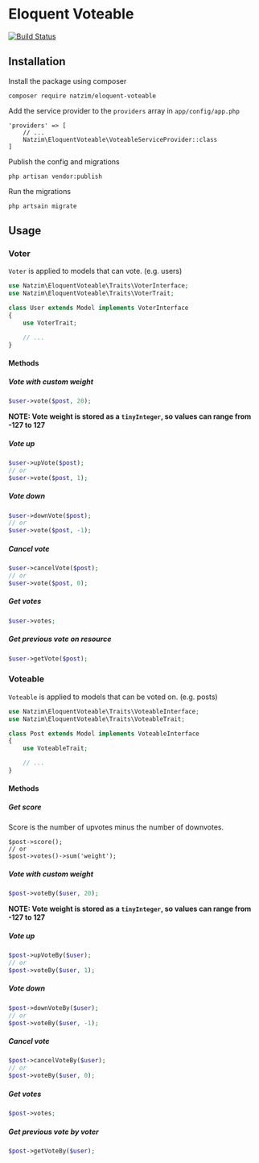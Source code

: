 # Eloquent Voteable

[![Build Status](https://img.shields.io/travis/natzim/eloquent-voteable.svg?style=flat-square)](https://travis-ci.org/natzim/eloquent-voteable)

## Installation

Install the package using composer

```
composer require natzim/eloquent-voteable
```

Add the service provider to the `providers` array in `app/config/app.php`

```
'providers' => [
    // ...
    Natzim\EloquentVoteable\VoteableServiceProvider::class
]
```

Publish the config and migrations

```
php artisan vendor:publish
```

Run the migrations

```
php artsain migrate
```

## Usage

### Voter

`Voter` is applied to models that can vote. (e.g. users)

```php
use Natzim\EloquentVoteable\Traits\VoterInterface;
use Natzim\EloquentVoteable\Traits\VoterTrait;

class User extends Model implements VoterInterface
{
    use VoterTrait;

    // ...
}
```

#### Methods

##### Vote with custom weight

```php
$user->vote($post, 20);
```

**NOTE: Vote weight is stored as a `tinyInteger`, so values can range from -127 to 127**

##### Vote up

```php
$user->upVote($post);
// or
$user->vote($post, 1);
```

##### Vote down

```php
$user->downVote($post);
// or
$user->vote($post, -1);
```

##### Cancel vote

```php
$user->cancelVote($post);
// or
$user->vote($post, 0);
```

##### Get votes

```php
$user->votes;
```

##### Get previous vote on resource

```php
$user->getVote($post);
```

### Voteable

`Voteable` is applied to models that can be voted on. (e.g. posts)

```php
use Natzim\EloquentVoteable\Traits\VoteableInterface;
use Natzim\EloquentVoteable\Traits\VoteableTrait;

class Post extends Model implements VoteableInterface
{
    use VoteableTrait;

    // ...
}
```

#### Methods

##### Get score

Score is the number of upvotes minus the number of downvotes.

```
$post->score();
// or
$post->votes()->sum('weight');
```

##### Vote with custom weight

```php
$post->voteBy($user, 20);
```

**NOTE: Vote weight is stored as a `tinyInteger`, so values can range from -127 to 127**

##### Vote up

```php
$post->upVoteBy($user);
// or
$post->voteBy($user, 1);
```

##### Vote down

```php
$post->downVoteBy($user);
// or
$post->voteBy($user, -1);
```

##### Cancel vote

```php
$post->cancelVoteBy($user);
// or
$post->voteBy($user, 0);
```

##### Get votes

```php
$post->votes;
```

##### Get previous vote by voter

```php
$post->getVoteBy($user);
```
